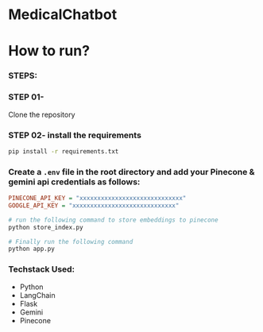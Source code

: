 # MedicalChatbot

# How to run?
### STEPS:

### STEP 01- 
Clone the repository

### STEP 02- install the requirements
```bash
pip install -r requirements.txt
```

### Create a `.env` file in the root directory and add your Pinecone & gemini api credentials as follows:

```ini
PINECONE_API_KEY = "xxxxxxxxxxxxxxxxxxxxxxxxxxxxx"
GOOGLE_API_KEY = "xxxxxxxxxxxxxxxxxxxxxxxxxxxxx"
```

```bash
# run the following command to store embeddings to pinecone
python store_index.py
```

```bash
# Finally run the following command
python app.py
```

### Techstack Used:

- Python
- LangChain
- Flask
- Gemini
- Pinecone

